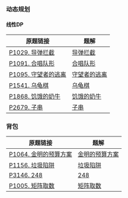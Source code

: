 ### 动态规划



#### 线性DP

| 原题链接                                                     | 题解                                                         |
| ------------------------------------------------------------ | ------------------------------------------------------------ |
| [P1029. 导弹拦截](https://www.luogu.com.cn/problem/P1020)    | [导弹拦截](https://github.com/liver0377/algorithm/blob/main/%E6%B4%9B%E8%B0%B7/P1020.%20%E5%AF%BC%E5%BC%B9%E6%8B%A6%E6%88%AA.md) |
| [P1091. 合唱队形](https://www.luogu.com.cn/problem/P1091)    | [合唱队形](https://github.com/liver0377/algorithm/blob/main/%E6%B4%9B%E8%B0%B7/P1091.%20%E5%90%88%E5%94%B1%E9%98%9F%E5%BD%A2.md) |
| [P1095. 守望者的逃离](https://www.luogu.com.cn/problem/P1095) | [守望者的逃离](https://github.com/liver0377/algorithm/blob/main/%E6%B4%9B%E8%B0%B7/P1095.%20%E5%AE%88%E6%9C%9B%E8%80%85%E7%9A%84%E9%80%83%E7%A6%BB.md) |
| [P1541. 乌龟棋](https://www.luogu.com.cn/problem/P1541)      | [乌龟棋](https://github.com/liver0377/algorithm/blob/main/%E6%B4%9B%E8%B0%B7/P1541.%20%E4%B9%8C%E9%BE%9F%E6%A3%8B.md) |
| [P1868. 饥饿的奶牛](https://www.luogu.com.cn/problem/P1868)  | [饥饿的奶牛](https://github.com/liver0377/algorithm/blob/main/%E6%B4%9B%E8%B0%B7/P1868.%20%E9%A5%A5%E9%A5%BF%E7%9A%84%E5%A5%B6%E7%89%9B.md) |
| [P2679. 子串](https://www.luogu.com.cn/problem/P2679)        | [子串](https://github.com/liver0377/algorithm/blob/main/%E6%B4%9B%E8%B0%B7/P2679.%20%E5%AD%90%E4%B8%B2.md) |





### 背包

| 原题链接                                                     | 题解                                                         |
| ------------------------------------------------------------ | ------------------------------------------------------------ |
| [P1064. 金明的预算方案](https://www.luogu.com.cn/problem/P1064) | [金明的预算方案](https://github.com/liver0377/algorithm/blob/main/%E6%B4%9B%E8%B0%B7/P1064.%20%E9%87%91%E6%98%8E%E7%9A%84%E9%A2%84%E7%AE%97%E6%96%B9%E6%A1%88.md) |
| [P1156. 垃圾陷阱](https://www.luogu.com.cn/problem/P1156)    | [垃圾陷阱](https://github.com/liver0377/algorithm/blob/main/%E6%B4%9B%E8%B0%B7/P1156.%20%E5%9E%83%E5%9C%BE%E9%99%B7%E9%98%B1.md) |
| [P3146. 248](https://www.luogu.com.cn/problem/P3146)         | [248](https://github.com/liver0377/algorithm/blob/main/%E6%B4%9B%E8%B0%B7/P3146.%20248.md) |
| [P1005. 矩阵取数](https://www.luogu.com.cn/problem/P1005)    | [矩阵取数](https://github.com/liver0377/algorithm/blob/main/%E6%B4%9B%E8%B0%B7/P1005.%20%E7%9F%A9%E9%98%B5%E5%8F%96%E6%95%B0.md) |

